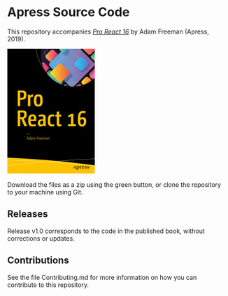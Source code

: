 # Apress Source Code

This repository accompanies [_Pro React 16_](https://www.apress.com/9781484244500) by Adam Freeman (Apress, 2019).

[comment]: #cover

![Cover image](9781484244500.jpg)

Download the files as a zip using the green button, or clone the repository to your machine using Git.

## Releases

Release v1.0 corresponds to the code in the published book, without corrections or updates.

## Contributions

See the file Contributing.md for more information on how you can contribute to this repository.
